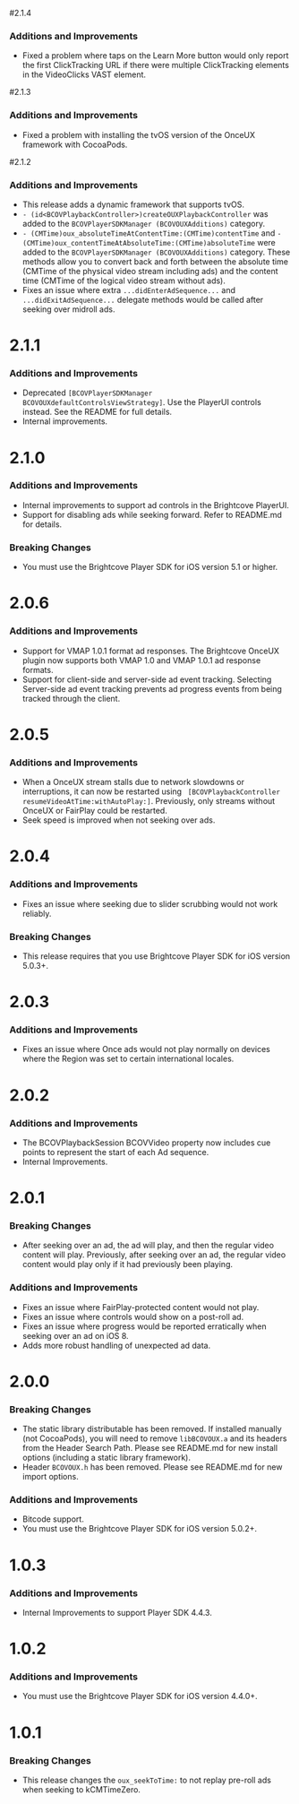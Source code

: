 #2.1.4
### Additions and Improvements
* Fixed a problem where taps on the Learn More button would only report the first ClickTracking URL if there were multiple ClickTracking elements in the VideoClicks VAST element.

#2.1.3
### Additions and Improvements
* Fixed a problem with installing the tvOS version of the OnceUX framework with CocoaPods.

#2.1.2
### Additions and Improvements
* This release adds a dynamic framework that supports tvOS.
* `- (id<BCOVPlaybackController>)createOUXPlaybackController` was added to the `BCOVPlayerSDKManager (BCOVOUXAdditions)` category.
* `- (CMTime)oux_absoluteTimeAtContentTime:(CMTime)contentTime` and `- (CMTime)oux_contentTimeAtAbsoluteTime:(CMTime)absoluteTime` were added to the `BCOVPlayerSDKManager (BCOVOUXAdditions)` category. These methods allow you to convert back and forth between the absolute time (CMTime of the physical video stream including ads) and the content time (CMTime of the logical video stream without ads).
* Fixes an issue where extra `...didEnterAdSequence...` and `...didExitAdSequence...` delegate methods would be called after seeking over midroll ads.

# 2.1.1
### Additions and Improvements
* Deprecated `[BCOVPlayerSDKManager BCOVOUXdefaultControlsViewStrategy]`. Use the PlayerUI controls instead. See the README for full details.
* Internal improvements.

# 2.1.0
### Additions and Improvements

* Internal improvements to support ad controls in the Brightcove PlayerUI.
* Support for disabling ads while seeking forward. Refer to README.md for details.

### Breaking Changes
* You must use the Brightcove Player SDK for iOS version 5.1 or higher.

# 2.0.6
### Additions and Improvements
* Support for VMAP 1.0.1 format ad responses. The Brightcove OnceUX plugin now supports both VMAP 1.0 and VMAP 1.0.1 ad response formats.
* Support for client-side and server-side ad event tracking. Selecting Server-side ad event tracking prevents ad progress events from being tracked through the client.

# 2.0.5
### Additions and Improvements
* When a OnceUX stream stalls due to network slowdowns or interruptions, it can now be restarted using ` [BCOVPlaybackController resumeVideoAtTime:withAutoPlay:]`. Previously, only streams without OnceUX or FairPlay could be restarted.
* Seek speed is improved when not seeking over ads.

# 2.0.4
### Additions and Improvements
* Fixes an issue where seeking due to slider scrubbing would not work reliably.

### Breaking Changes
* This release requires that you use Brightcove Player SDK for iOS version 5.0.3+.

# 2.0.3
### Additions and Improvements
* Fixes an issue where Once ads would not play normally on devices where the Region was set to certain international locales.

# 2.0.2
### Additions and Improvements
* The BCOVPlaybackSession BCOVVideo property now includes cue points to represent the start of each Ad sequence.
* Internal Improvements.

# 2.0.1
### Breaking Changes
* After seeking over an ad, the ad will play, and then the regular video content will play. Previously, after seeking over an ad, the regular video content would play only if it had previously been playing.

### Additions and Improvements
* Fixes an issue where FairPlay-protected content would not play.
* Fixes an issue where controls would show on a post-roll ad.
* Fixes an issue where progress would be reported erratically when seeking over an ad on iOS 8.
* Adds more robust handling of unexpected ad data.

# 2.0.0
### Breaking Changes
* The static library distributable has been removed. If installed manually (not CocoaPods), you will need to remove `libBCOVOUX.a` and its headers from the Header Search Path. Please see README.md for new install options (including a static library framework).
* Header `BCOVOUX.h` has been removed. Please see README.md for new import options.

### Additions and Improvements
* Bitcode support.
* You must use the Brightcove Player SDK for iOS version 5.0.2+.

# 1.0.3
### Additions and Improvements
* Internal Improvements to support Player SDK 4.4.3.

# 1.0.2
### Additions and Improvements
* You must use the Brightcove Player SDK for iOS version 4.4.0+.

# 1.0.1
### Breaking Changes
* This release changes the `oux_seekToTime:` to not replay pre-roll ads when seeking to kCMTimeZero.
